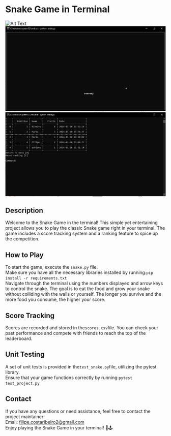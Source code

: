 # Snake Game in Terminal

![Alt Text]([Images/Menu.jpg](https://github.com/filipecostaribeiro/python-mini-projects/blob/main/pysnake/Images/Menu.JPG))
![Alt Text](Images/Game.jpg)
![Alt Text](Images/Ranking.jpg)
## Description

Welcome to the Snake Game in the terminal! This simple yet entertaining project allows you to play the classic Snake game right in your terminal. The game includes a score tracking system and a ranking feature to spice up the competition.

## How to Play

To start the game, execute the `snake.py` file.<br>
Make sure you have all the necessary libraries installed by running:`pip install -r requirements.txt`<br>
Navigate through the terminal using the numbers displayed and arrow keys to control the snake. The goal is to eat the food and grow your snake without colliding with the walls or yourself. The longer you survive and the more food you consume, the higher your score.

## Score Tracking

Scores are recorded and stored in the`scores.csv`file. You can check your past performance and compete with friends to reach the top of the leaderboard.

## Unit Testing

A set of unit tests is provided in the`test_snake.py`file, utilizing the pytest library.<br>
Ensure that your game functions correctly by running:`pytest test_project.py`

## Contact
If you have any questions or need assistance, feel free to contact the project maintainer:<br>
Email: filipe.costaribeiro2@gmail.com<br>
Enjoy playing the Snake Game in your terminal! 🐍🕹️
